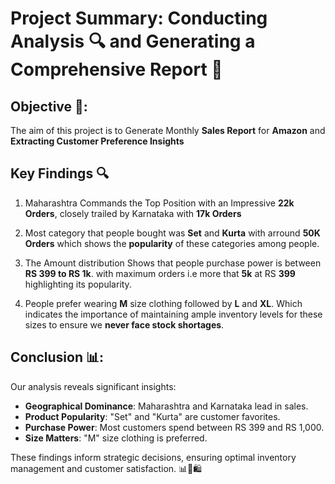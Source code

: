# Project Summary: Conducting Analysis 🔍 and Generating a Comprehensive Report 📝

## Objective 🎯:
The aim of this project is to Generate Monthly **Sales Report** for **Amazon** and **Extracting Customer Preference Insights**

## Key Findings 🔍
1. Maharashtra Commands the Top Position with an Impressive **22k Orders**, closely trailed by Karnataka with **17k Orders**
   
2. Most category that people bought was **Set** and **Kurta** with arround **50K Orders** which shows the **popularity** of these categories among people.

3. The Amount distribution Shows that people purchase power is between **RS 399 to RS 1k**. with maximum orders i.e more that **5k** at RS **399** highlighting  its popularity.

4. People prefer wearing **M** size clothing followed by **L** and **XL**. Which indicates  the importance of maintaining ample inventory levels for these sizes to ensure we **never face stock shortages**.

## Conclusion 📊:

Our analysis reveals significant insights:

 - **Geographical Dominance**: Maharashtra and Karnataka lead in sales.
 - **Product Popularity**: "Set" and "Kurta" are customer favorites.
 - **Purchase Power**: Most customers spend between RS 399 and RS 1,000.
 - **Size Matters**: "M" size clothing is preferred.

These findings inform strategic decisions, ensuring optimal inventory management and customer satisfaction. 📊👕🛍️
